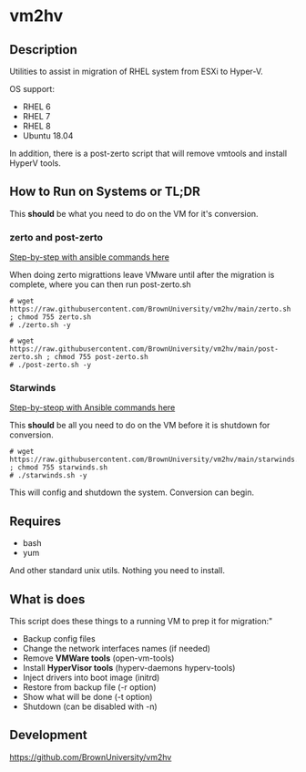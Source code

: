 # vm2hv

## Description

Utilities to assist in migration of RHEL system from ESXi to Hyper-V. 

OS support:
* RHEL 6
* RHEL 7
* RHEL 8
* Ubuntu 18.04

In addition, there is a post-zerto script that will remove vmtools and install
HyperV tools.

## How to Run on Systems or TL;DR

This **should** be what you need to do on the VM for it's conversion. 

### zerto and post-zerto

[Step-by-step with ansible commands here](Linux_Zerto_Migration.md)

When doing zerto migrattions leave VMware until after the migration is complete, where you can then 
run post-zerto.sh

```
# wget https://raw.githubusercontent.com/BrownUniversity/vm2hv/main/zerto.sh ; chmod 755 zerto.sh
# ./zerto.sh -y

# wget https://raw.githubusercontent.com/BrownUniversity/vm2hv/main/post-zerto.sh ; chmod 755 post-zerto.sh
# ./post-zerto.sh -y
```
### Starwinds

[Step-by-steop with Ansible commands here](howto-starwind.md)

This **should** be all you need to do on the VM before it is shutdown for conversion.

```
# wget https://raw.githubusercontent.com/BrownUniversity/vm2hv/main/starwinds.sh ; chmod 755 starwinds.sh
# ./starwinds.sh -y
```
This will config and shutdown the system. Conversion can begin.

## Requires

* bash
* yum

And other standard unix utils. Nothing you need to install.

## What is does

This script does these things to a running VM to prep it for migration:"
* Backup config files
* Change the network interfaces names (if needed)
* Remove **VMWare tools** (open-vm-tools)
* Install **HyperVisor tools** (hyperv-daemons hyperv-tools)
* Inject drivers into boot image (initrd)
* Restore from backup file (-r option)
* Show what will be done (-t option)
* Shutdown (can be disabled with -n)

## Development

https://github.com/BrownUniversity/vm2hv